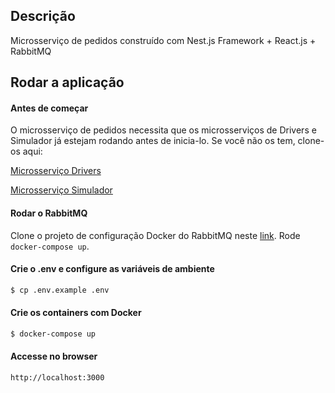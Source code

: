 ## Descrição

Microsserviço de pedidos construído com Nest.js Framework + React.js + RabbitMQ

## Rodar a aplicação

#### Antes de começar

O microsserviço de pedidos necessita que os microsserviços de Drivers e Simulador já estejam rodando antes de inicia-lo.
Se você não os tem, clone-os aqui: 

[Microsserviço Drivers](https://github.com/codeedu/maratona-microsservico-drivers)

[Microsserviço Simulador](https://github.com/codeedu/maratona-microsservico-simulador)


#### Rodar o RabbitMQ

Clone o projeto de configuração Docker do RabbitMQ neste [link](https://github.com/codeedu/maratona-microsservico-rabbitmq.git). Rode ```docker-compose up```. 

#### Crie o .env e configure as variáveis de ambiente

```bash
$ cp .env.example .env
```

#### Crie os containers com Docker

```bash
$ docker-compose up
```

#### Accesse no browser

```
http://localhost:3000
```
